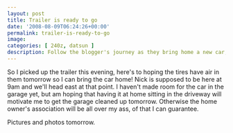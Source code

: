 ```yaml
---
layout: post
title: Trailer is ready to go
date: '2008-08-09T06:24:26+00:00'
permalink: trailer-is-ready-to-go
image: 
categories: [ 240z, datsun ]
description: Follow the blogger's journey as they bring home a new car, deal with trailer woes and face garage cleanup in anticipation.
---
```



So I picked up the trailer this evening, here's to hoping the tires have air in them tomorrow so I can bring the car home! Nick is supposed to be here at 9am and we'll head east at that point. I haven't made room for the car in the garage yet, but am hoping that having it at home sitting in the driveway will motivate me to get the garage cleaned up tomorrow. Otherwise the home owner's association will be all over my ass, of that I can guarantee.

Pictures and photos tomorrow.






